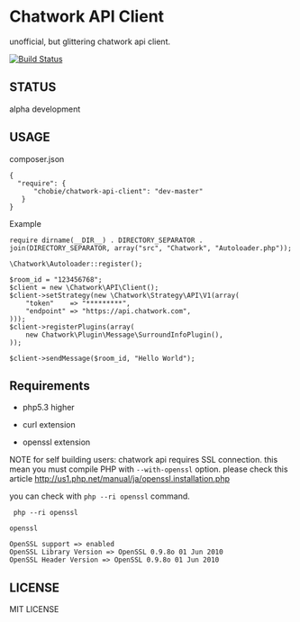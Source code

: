 # Chatwork API Client

unofficial, but glittering chatwork api client.

[![Build Status](https://secure.travis-ci.org/chobie/chatwork-api-client.png)](http://travis-ci.org/chobie/chatwork-api-client)

STATUS
--------------------------

alpha development

USAGE
--------------------------

composer.json

````
{
  "require": {
      "chobie/chatwork-api-client": "dev-master"
   }
}
````


Example

````
require dirname(__DIR__) . DIRECTORY_SEPARATOR . join(DIRECTORY_SEPARATOR, array("src", "Chatwork", "Autoloader.php"));

\Chatwork\Autoloader::register();

$room_id = "123456768";
$client = new \Chatwork\API\Client();
$client->setStrategy(new \Chatwork\Strategy\API\V1(array(
    "token"    => "*********",
    "endpoint" => "https://api.chatwork.com",
)));
$client->registerPlugins(array(
    new Chatwork\Plugin\Message\SurroundInfoPlugin(),
));

$client->sendMessage($room_id, "Hello World");
````


Requirements
------------

* php5.3 higher

* curl extension

* openssl extension

NOTE for self building users: chatwork api requires SSL connection. this mean you must compile PHP
with `--with-openssl` option. please check this article http://us1.php.net/manual/ja/openssl.installation.php

you can check with `php --ri openssl` command.

````
 php --ri openssl

openssl

OpenSSL support => enabled
OpenSSL Library Version => OpenSSL 0.9.8o 01 Jun 2010
OpenSSL Header Version => OpenSSL 0.9.8o 01 Jun 2010
````


LICENSE
-------

MIT LICENSE